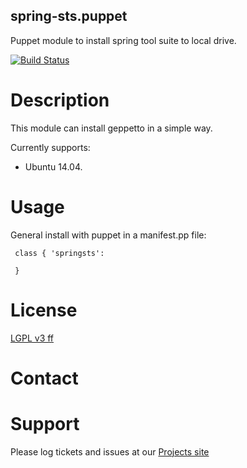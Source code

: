 ## spring-sts.puppet

Puppet module to install spring tool suite to local drive.

[![Build Status](https://travis-ci.org/FunThomas424242/spring-sts.puppet.svg?branch=master)](https://travis-ci.org/FunThomas424242/spring-sts.puppet)

# Description

This module can install geppetto  in a simple way.

Currently supports:

* Ubuntu 14.04.

# Usage

General install with puppet in a manifest.pp file:

     class { 'springsts':
          
     }


# License
[LGPL v3 ff](http://www.gnu.org/licenses/lgpl-3.0.de.html)


# Contact



# Support


Please log tickets and issues at our [Projects site](https://github.com/FunThomas424242/spring-sts.puppet)

